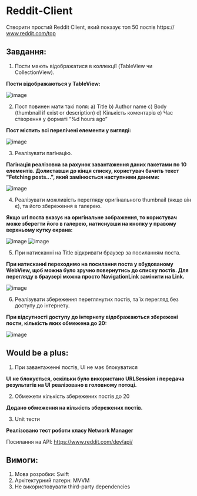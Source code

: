 # Reddit-Client

Створити простий Reddit Client, який показує топ 50 постів https:// www.reddit.com/top
## Завдання:
1. Пости мають відображатися в коллекції (TableView чи CollectionView).

__Пости відображаються у TableView:__

![image](https://user-images.githubusercontent.com/33431077/120109256-4c453000-c171-11eb-8476-3c2e4f6690d0.png)

2. Пост повинен мати такі поля:
а) Title
b) Author name
c) Body (thumbnail if exist or description)
d) Кількість коментарів
e) Час створення у форматі “%d hours ago”

__Пост містить всі перелічені елементи у вигляді:__

![image](https://user-images.githubusercontent.com/33431077/120109384-e60cdd00-c171-11eb-97bc-3df140276dfd.png)

3. Реалізувати пагінацію.

__Пагінація реалізовна за рахунок завантаження даних пакетами по 10 елементів. Долиставши до кінця списку, користувач бачить текст "Fetching posts...", який замінюється наступними даними:__

![image](https://user-images.githubusercontent.com/33431077/120109482-4f8ceb80-c172-11eb-8068-d49274ebfaef.png)

4. Реалізувати можливість перегляду оригінального thumbnail (якщо він
є), та його збереження в галерею.

__Якщо url поста вказує на оригінальне зображення, то користувач може зберегти його в галерею, натиснувши на кнопку у правому верхньому кутку екрана:__

![image](https://user-images.githubusercontent.com/33431077/120109572-ab577480-c172-11eb-8d1b-ad29d3b58309.png)
![image](https://user-images.githubusercontent.com/33431077/120109577-b01c2880-c172-11eb-91e4-90105928ba8b.png)

5. При натисканні на Title відкривати браузер за посиланням поста.

__При натисканні переходимо на посилання поста у вбудованому WebView, щоб можна було зручно повернутись до списку постів. Для перегляду в браузері можна просто NavigationLink замінити на Link.__

![image](https://user-images.githubusercontent.com/33431077/120109678-1739dd00-c173-11eb-989d-731c945606ff.png)

6. Реалізувати збереження переглянутих постів, та їх перегляд без
доступу до інтернету.

__При відсутності доступу до інтернету відображаються збережені пости, кількість яких обмежена до 20:__

![image](https://user-images.githubusercontent.com/33431077/120109757-84e60900-c173-11eb-91ac-3f027709be9e.png)

## Would be a plus:
1. При завантаженні постів, UI не має блокуватися

__UI не блокується, оскільки було використано URLSession і передача результатів на UI реалізовано в головному потоці.__

2. Обмежети кількість збережених постів до 20

__Додано обмеження на кількість збережених постів.__

3. Unit тести

__Реалізовано тест роботи класу Network Manager__

Посилання на API: https://www.reddit.com/dev/api/

## Вимоги:
1. Мова розробки: Swift
2. Архітектурний патерн: MVVM
3. Не використовувати third-party dependencies
